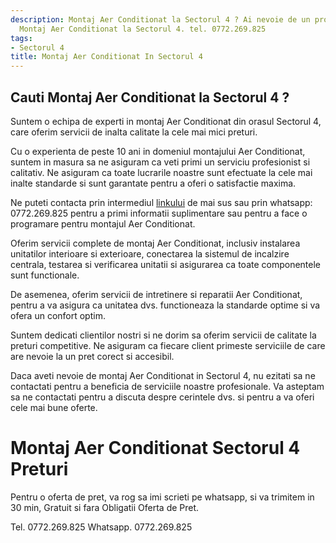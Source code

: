 ```yaml
---
description: Montaj Aer Conditionat la Sectorul 4 ? Ai nevoie de un profesionist in
  Montaj Aer Conditionat la Sectorul 4. tel. 0772.269.825
tags:
- Sectorul 4
title: Montaj Aer Conditionat In Sectorul 4
---
```



## Cauti Montaj Aer Conditionat la Sectorul 4 ?


Suntem o echipa de experti in montaj Aer Conditionat din orasul Sectorul 4, care oferim servicii de inalta calitate la cele mai mici preturi. 

Cu o experienta de peste 10 ani in domeniul montajului Aer Conditionat, suntem in masura sa ne asiguram ca veti primi un serviciu profesionist si calitativ. Ne asiguram ca toate lucrarile noastre sunt efectuate la cele mai inalte standarde si sunt garantate pentru a oferi o satisfactie maxima. 

Ne puteti contacta prin intermediul <a href="http://www.link.com">linkului</a> de mai sus sau prin whatsapp: 0772.269.825 pentru a primi informatii suplimentare sau pentru a face o programare pentru montajul Aer Conditionat. 

Oferim servicii complete de montaj Aer Conditionat, inclusiv instalarea unitatilor interioare si exterioare, conectarea la sistemul de incalzire centrala, testarea si verificarea unitatii si asigurarea ca toate componentele sunt functionale. 

De asemenea, oferim servicii de intretinere si reparatii Aer Conditionat, pentru a va asigura ca unitatea dvs. functioneaza la standarde optime si va ofera un confort optim. 

Suntem dedicati clientilor nostri si ne dorim sa oferim servicii de calitate la preturi competitive. Ne asiguram ca fiecare client primeste serviciile de care are nevoie la un pret corect si accesibil. 

Daca aveti nevoie de montaj Aer Conditionat in Sectorul 4, nu ezitati sa ne contactati pentru a beneficia de serviciile noastre profesionale. Va asteptam sa ne contactati pentru a discuta despre cerintele dvs. si pentru a va oferi cele mai bune oferte.

# Montaj Aer Conditionat Sectorul 4 Preturi
Pentru o oferta de pret, va rog sa imi scrieti pe whatsapp, si va trimitem in 30 min, Gratuit si fara Obligatii Oferta de Pret.

Tel. 0772.269.825
Whatsapp. 0772.269.825